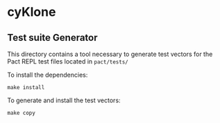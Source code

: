 # cyKlone

## Test suite Generator

This directory contains a tool necessary to generate test vectors for the Pact REPL test files
located in `pact/tests/`


To install the dependencies:
```
make install
```

To generate and install the test vectors:
```
make copy
```
